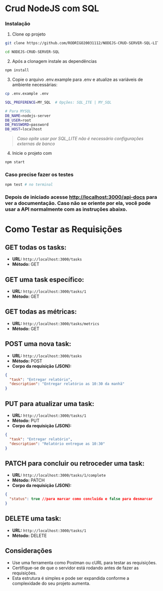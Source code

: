 # Crud NodeJS com SQL

### Instalação

1. Clone op projeto

```bash
git clone https://github.com/RODRIGO20031112/NODEJS-CRUD-SERVER-SQL-LITE.git
```

```bash
cd NODEJS-CRUD-SERVER-SQL
```

2. Após a clonagem instale as dependências

```bash
npm install
```

3. Copie o arquivo .env.example para .env e atualize as variáveis ​​de ambiente necessárias:

```bash
cp .env.example .env
```

```bash
SQL_PREFERENCE=MY_SQL  # Opções: SQL_ITE | MY_SQL

# Para MYSQL
DB_NAME=nodejs-server
DB_USER=root
DB_PASSWORD=password
DB_HOST=localhost
```

> _Caso opite usar por SQL_LITE não é necessário configurações externas de banco_

4. Inicie o projeto com

```bash
npm start
```

### Caso precise fazer os testes

```bash
npm test # no terminal
```

### Depois de iniciado acesse <a href="http://localhost:3000/api-docs">http://localhost:3000/api-docs</a> para ver a documentação. Caso não se oriente por ela, você pode usar a API normalmente com as instruções abaixo.

# Como Testar as Requisições

## GET todas os tasks:

- **URL:** `http://localhost:3000/tasks`
- **Método:** GET

## GET uma task específico:

- **URL:** `http://localhost:3000/tasks/1`
- **Método:** GET

## GET todas as métricas:

- **URL:** `http://localhost:3000/tasks/metrics`
- **Método:** GET

## POST uma nova task:

- **URL:** `http://localhost:3000/tasks`
- **Método:** POST
- **Corpo da requisição (JSON):**

```json
{
  "task": "Entregar relatório",
  "description": "Entregar relatório as 10:30 da manhã"
}
```

## PUT para atualizar uma task:

- **URL:** `http://localhost:3000/tasks/1`
- **Método:** PUT
- **Corpo da requisição (JSON):**

```json
{
  "task": "Entregar relatório",
  "description": "Relatório entregue as 10:30"
}
```

## PATCH para concluir ou retroceder uma task:

- **URL:** `http://localhost:3000/tasks/1/complete`
- **Método:** PATCH
- **Corpo da requisição (JSON):**

```json
{
  "status": true //para marcar como concluída e false para desmarcar
}
```

## DELETE uma task:

- **URL:** `http://localhost:3000/tasks/1`
- **Método:** DELETE

## Considerações

- Use uma ferramenta como Postman ou cURL para testar as requisições.
- Certifique-se de que o servidor está rodando antes de fazer as requisições.
- Esta estrutura é simples e pode ser expandida conforme a complexidade do seu projeto aumenta.
